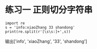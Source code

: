 # 练习一  正则切分字符串

```
import re
s = 'info:xiaoZhang 33 shandong'
print(re.split(r'[\s\s:]+',s))
```
输出['info', 'xiaoZhang', '33', 'shandong']
